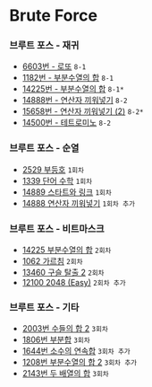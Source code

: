 # Brute Force

### 브루트 포스 - 재귀
- [6603번 - 로또](https://www.acmicpc.net/problem/6603) `8-1`
- [1182번 - 부분수열의 합](https://www.acmicpc.net/problem/1182) `8-1`
- [14225번 - 부분수열의 합](https://www.acmicpc.net/problem/14225) `8-1*`
- [14888번 - 연산자 끼워넣기](https://www.acmicpc.net/problem/14888) `8-2`
- [15658번 - 연산자 끼워넣기 (2)](https://www.acmicpc.net/problem/15658) `8-2*`
- [14500번 - 테트로미노](https://www.acmicpc.net/problem/14500) `8-2`

### 브루트 포스 - 순열
- [2529 부등호](https://www.acmicpc.net/problem/2529) `1회차`
- [1339 단어 수학](https://www.acmicpc.net/problem/1339) `1회차`
- [14889 스타트와 링크](https://www.acmicpc.net/problem/14889) `1회차`
- [14888 연산자 끼워넣기](https://www.acmicpc.net/problem/14888) `1회차 추가`

### 브루트 포스 - 비트마스크
- [14225 부분수열의 합](https://www.acmicpc.net/problem/14225) `2회차`
- [1062 가르침](https://www.acmicpc.net/problem/1062) `2회차`
- [13460 구슬 탈출 2](https://www.acmicpc.net/problem/13460) `2회차`
- [12100 2048 (Easy)](https://www.acmicpc.net/problem/12100) `2회차 추가`

### 브루트 포스 - 기타
- [2003번 수들의 합 2](https://www.acmicpc.net/problem/2003) `3회차`
- [1806번 부분합](https://www.acmicpc.net/problem/1806) `3회차`
- [1644번 소수의 연속합](https://www.acmicpc.net/problem/1644) `3회차 추가`
- [1208번 부분수열의 합 2](https://www.acmicpc.net/problem/1208) `3회차 추가`
- [2143번 두 배열의 합](https://www.acmicpc.net/problem/2143) `3회차`